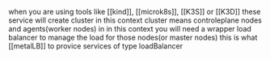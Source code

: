 
when you are using tools like [[kind]], [[microk8s]], [[K3S]] or [[K3D]] these service will create cluster in this context cluster means controleplane nodes and agents(worker nodes) in in this context you will need a wrapper load balancer to manage the load for those nodes(or master nodes) this is what [[metalLB]] to provice services of type loadBalancer